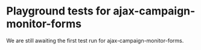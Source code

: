 # Playground tests for ajax-campaign-monitor-forms
We are still awaiting the first test run for ajax-campaign-monitor-forms.

